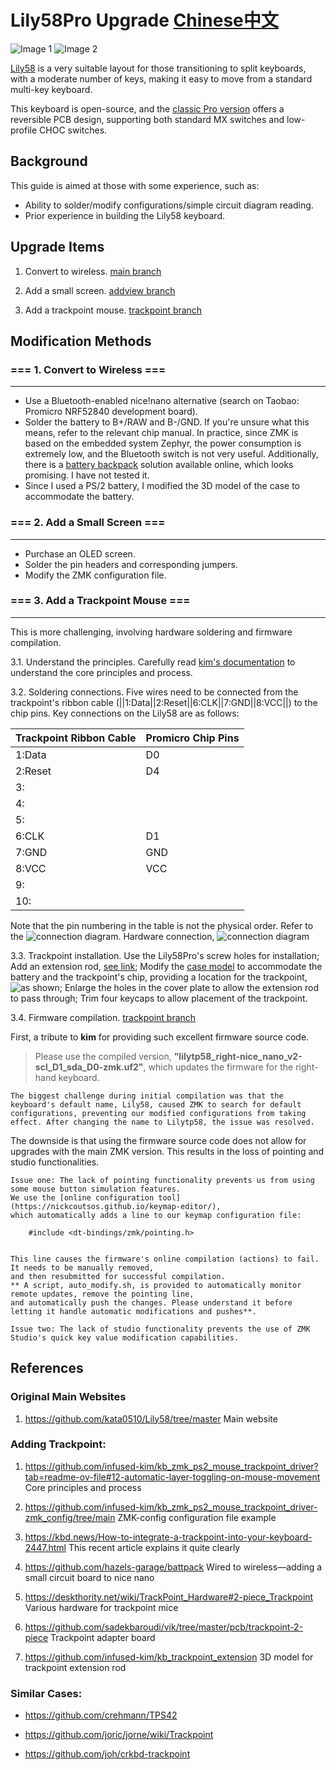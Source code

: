 # Lily58Pro Upgrade  [Chinese中文](https://github.com/thinkahead123/lily58-zmk-config/blob/main/Readme.zh.md)


![Image 1](https://github.com/thinkahead123/lily58-zmk-config/blob/main/refers/IMG_0068.png)
![Image 2](https://github.com/thinkahead123/lily58-zmk-config/blob/main/refers/IMG_0069.png)

[Lily58](https://github.com/kata0510/Lily58/tree/master) is a very suitable layout for those transitioning to split keyboards, with a moderate number of keys, making it easy to move from a standard multi-key keyboard.

This keyboard is open-source, and the [classic Pro version](https://github.com/kata0510/Lily58/tree/master/Pro/PCB) offers a reversible PCB design, supporting both standard MX switches and low-profile CHOC switches.

## Background
This guide is aimed at those with some experience, such as:
- Ability to solder/modify configurations/simple circuit diagram reading.
- Prior experience in building the Lily58 keyboard.

## Upgrade Items

1. Convert to wireless. [main branch](https://github.com/thinkahead123/lily58-zmk-config/tree/main)

2. Add a small screen. [addview branch](https://github.com/thinkahead123/lily58-zmk-config/tree/addview)

3. Add a trackpoint mouse. [trackpoint branch](https://github.com/thinkahead123/lily58-zmk-config/tree/trackpoint)

## Modification Methods

### === 1. Convert to Wireless ===  

---

* Use a Bluetooth-enabled nice!nano alternative (search on Taobao: Promicro NRF52840 development board).
* Solder the battery to B+/RAW and B-/GND. If you're unsure what this means, refer to the relevant chip manual.
  In practice, since ZMK is based on the embedded system Zephyr, the power consumption is extremely low, and the Bluetooth switch is not very useful.
  Additionally, there is a [battery backpack](https://github.com/hazels-garage/battpack) solution available online, which looks promising. I have not tested it.
* Since I used a PS/2 battery, I modified the 3D model of the case to accommodate the battery.

### === 2. Add a Small Screen ===  

---

* Purchase an OLED screen.
* Solder the pin headers and corresponding jumpers.
* Modify the ZMK configuration file.

### === 3. Add a Trackpoint Mouse ===  

---

   This is more challenging, involving hardware soldering and firmware compilation.
   
   3.1. Understand the principles.
         Carefully read [kim's documentation](https://github.com/infused-kim/kb_zmk_ps2_mouse_trackpoint_driver?tab=readme-ov-file#12-automatic-layer-toggling-on-mouse-movement) to understand the core principles and process.
         
   3.2. Soldering connections.
         Five wires need to be connected from the trackpoint's ribbon cable (||1:Data||2:Reset||6:CLK||7:GND||8:VCC||) to the chip pins. Key connections on the Lily58 are as follows:
         
Trackpoint Ribbon Cable  | Promicro Chip Pins
------------- | -------------
1:Data  | D0
2:Reset  | D4
3:|
4:|
5:|
6:CLK| D1
7:GND| GND
8:VCC| VCC
9:|
10:|
	
Note that the pin numbering in the table is not the physical order. Refer to the ![connection diagram](https://github.com/thinkahead123/lily58-zmk-config/blob/main/refers/link-trackpoint.png).
Hardware connection, ![connection diagram](https://github.com/thinkahead123/lily58-zmk-config/blob/main/refers/board-link-tp.png)
		
  3.3. Trackpoint installation.
        Use the Lily58Pro's screw holes for installation;
        Add an extension rod, [see link](https://github.com/thinkahead123/lily58-zmk-config/tree/trackpoint/3dmodel);
        Modify the [case model](https://github.com/thinkahead123/lily58-zmk-config/tree/trackpoint/3dmodel) to accommodate the battery and the trackpoint's chip, providing a location for the trackpoint, ![as shown](https://github.com/thinkahead123/lily58-zmk-config/blob/main/refers/installtp1.png);
        Enlarge the holes in the cover plate to allow the extension rod to pass through;
        Trim four keycaps to allow placement of the trackpoint.
        
  
  3.4. Firmware compilation.  [trackpoint branch](https://github.com/thinkahead123/lily58-zmk-config/tree/trackpoint)
  
First, a tribute to **kim** for providing such excellent firmware source code.

> Please use the compiled version, **"lilytp58_right-nice\_nano\_v2-scl\_D1\_sda_D0-zmk.uf2"**, which updates the firmware for the right-hand keyboard.

	
	The biggest challenge during initial compilation was that the keyboard's default name, Lily58, caused ZMK to search for default configurations, preventing our modified configurations from taking effect. After changing the name to Lilytp58, the issue was resolved.    

The downside is that using the firmware source code does not allow for upgrades with the main ZMK version. This results in the loss of pointing and studio functionalities.

	Issue one: The lack of pointing functionality prevents us from using some mouse button simulation features.
	We use the [online configuration tool](https://nickcoutsos.github.io/keymap-editor/),
	which automatically adds a line to our keymap configuration file:
	
		#include <dt-bindings/zmk/pointing.h>
		
	
	This line causes the firmware's online compilation (actions) to fail. It needs to be manually removed,
	and then resubmitted for successful compilation.
	** A script, auto_modify.sh, is provided to automatically monitor remote updates, remove the pointing line,
	and automatically push the changes. Please understand it before letting it handle automatic modifications and pushes**.
	
	Issue two: The lack of studio functionality prevents the use of ZMK Studio's quick key value modification capabilities.


	
  

## References

### Original Main Websites  

1. https://github.com/kata0510/Lily58/tree/master  Main website
  

### Adding Trackpoint:

1. https://github.com/infused-kim/kb_zmk_ps2_mouse_trackpoint_driver?tab=readme-ov-file#12-automatic-layer-toggling-on-mouse-movement  Core principles and process

2. https://github.com/infused-kim/kb_zmk_ps2_mouse_trackpoint_driver-zmk_config/tree/main  ZMK-config configuration file example

3. https://kbd.news/How-to-integrate-a-trackpoint-into-your-keyboard-2447.html  This recent article explains it quite clearly

4. https://github.com/hazels-garage/battpack  Wired to wireless—adding a small circuit board to nice nano

5. https://deskthority.net/wiki/TrackPoint_Hardware#2-piece_Trackpoint  Various hardware for trackpoint mice

6. https://github.com/sadekbaroudi/vik/tree/master/pcb/trackpoint-2-piece  Trackpoint adapter board

7. https://github.com/infused-kim/kb_trackpoint_extension  3D model for trackpoint extension rod

### Similar Cases:

* https://github.com/crehmann/TPS42

* https://github.com/joric/jorne/wiki/Trackpoint

* https://github.com/joh/crkbd-trackpoint